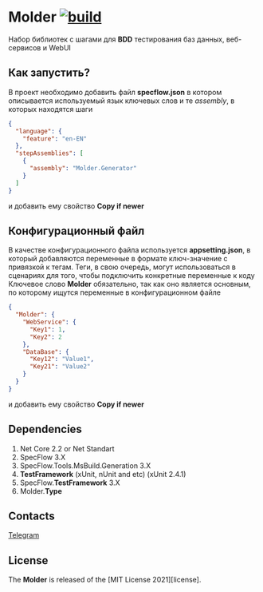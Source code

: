 # Molder [![build](https://ci.appveyor.com/api/projects/status/j33s710ss3f0nf4u?svg=true)](https://ci.appveyor.com/project/egorsh0/Molder) 

Набор библиотек с шагами для **BDD** тестирования баз данных, веб-сервисов и WebUI

## Как запустить?

В проект необходимо добавить файл **specflow.json** в котором описывается используемый язык ключевых слов и те *assembly*, в которых находятся шаги

``` json
{
  "language": {
    "feature": "en-EN"
  },
  "stepAssemblies": [
    {
      "assembly": "Molder.Generator"
    }
  ]
}
```
и добавить ему свойство **Copy if newer**

## Конфигурационный файл

В качестве конфигурационного файла используется **appsetting.json**, в который добавляются переменные в формате ключ-значение с привязкой к тегам. Теги, в свою очередь, могут использоваться в сценариях для того, чтобы подключить конкретные переменные к коду
Ключевое слово **Molder** обязательно, так как оно является основным, по которому ищутся переменные в конфигурационном файле

``` json
{
  "Molder": {
    "WebService": {
      "Key1": 1,
      "Key2": 2
    },
    "DataBase": {
      "Key12": "Value1",
      "Key21": "Value2"
    }
  }
}
```
и добавить ему свойство **Copy if newer**

## Dependencies 
1. Net Core 2.2 or Net Standart
1. SpecFlow 3.X
2. SpecFlow.Tools.MsBuild.Generation 3.X
3. **TestFramework** (xUnit, nUnit and etc) (xUnit 2.4.1)
4. SpecFlow.**TestFramework** 3.X
5. Molder.**Type**

## Contacts

[Telegram](https://t.me/AlfaBankAFTCore)

## License

The **Molder** is released of the [MIT License 2021][license].
